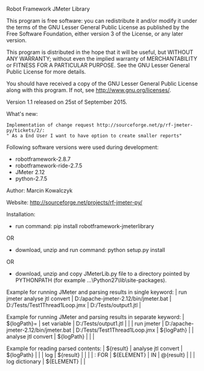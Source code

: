 Robot Framework JMeter Library

This program is free software: you can redistribute it and/or modify
it under the terms of the GNU Lesser General Public License as published by
the Free Software Foundation, either version 3 of the License, or
any later version.

This program is distributed in the hope that it will be useful,
but WITHOUT ANY WARRANTY; without even the implied warranty of
MERCHANTABILITY or FITNESS FOR A PARTICULAR PURPOSE.  See the
GNU Lesser General Public License for more details.

You should have received a copy of the GNU Lesser General Public License
along with this program.  If not, see <http://www.gnu.org/licenses/>.

Version 1.1 released on 25st of September 2015.

What's new:

    Implementation of change request http://sourceforge.net/p/rf-jmeter-py/tickets/2/:
    " As a End User I want to have option to create smaller reports"

Following software versions were used during development:
- robotframework-2.8.7
- robotframework-ride-2.7.5
- JMeter 2.12
- python-2.7.5

Author: Marcin Kowalczyk

Website: http://sourceforge.net/projects/rf-jmeter-py/

Installation:
- run command: pip install robotframework-jmeterlibrary

OR
- download, unzip and run command: python setup.py install

OR
- download, unzip and copy JMeterLib.py file to a directory pointed by
    PYTHONPATH (for example ...\Python27\lib\site-packages).

Example for running JMeter and parsing results in single keyword:
 | run jmeter analyse jtl convert | D:/apache-jmeter-2.12/bin/jmeter.bat | D:/Tests/Test1Thread1Loop.jmx | D:/Tests/output1.jtl |

Example for running JMeter and parsing results in separate keyword:
| ${logPath}= | set variable | D:/Tests/output1.jtl |  |
| run jmeter | D:/apache-jmeter-2.12/bin/jmeter.bat | D:/Tests/Test1Thread1Loop.jmx | ${logPath} |
| analyse jtl convert | ${logPath} |  |  |

Example for reading parsed contents:
| ${result} | analyse jtl convert | ${logPath} |  |
| log | ${result} |  |  |
| : FOR | ${ELEMENT} | IN |	@{result} |
|  | log dictionary	| ${ELEMENT} |  |